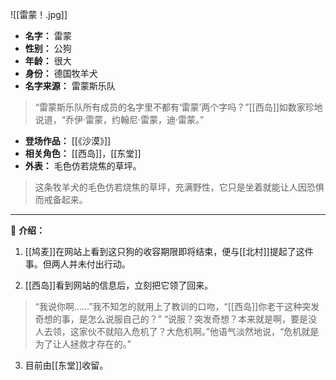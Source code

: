 
![[雷蒙！.jpg]]

- **名字：** 雷蒙
- **性别：** 公狗
- **年龄：** 很大
- **身份：** 德国牧羊犬
- **名字来源：** 雷蒙斯乐队

> “雷蒙斯乐队所有成员的名字里不都有‘雷蒙’两个字吗？”[[西岛]]如数家珍地说道，“乔伊·雷蒙，约翰尼·雷蒙，迪·雷蒙。”

- **登场作品：** [[《沙漠》]] 
- **相关角色：** [[西岛]]，[[东堂]]
- **外表：** 毛色仿若烧焦的草坪。

> 这条牧羊犬的毛色仿若烧焦的草坪，充满野性，它只是坐着就能让人因恐惧而戒备起来。

---

🐶 **介绍：** 

1. [[鸠麦]]在网站上看到这只狗的收容期限即将结束，便与[[北村]]提起了这件事。但两人并未付出行动。

2. [[西岛]]看到网站的信息后，立刻把它领了回来。

> “我说你啊……”我不知怎的就用上了教训的口吻，“[[西岛]]你老干这种突发奇想的事，是怎么说服自己的？”
> “说服？突发奇想？本来就是啊，要是没人去领，这家伙不就陷入危机了？大危机啊。”他语气淡然地说，“危机就是为了让人拯救才存在的。”

3. 目前由[[东堂]]收留。